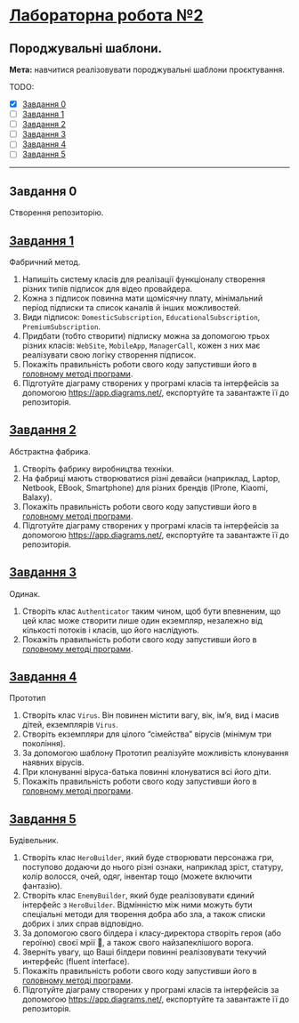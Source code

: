 # [Лабораторна робота №2](https://learn.ztu.edu.ua/mod/assign/view.php?id=199396)

## Породжувальні шаблони.

**Мета:** навчитися реалізовувати породжувальні шаблони проєктування.


TODO:
- [x] [Завдання 0](#user-content-завдання-0)
- [ ] [Завдання 1](#user-content-завдання-1)
- [ ] [Завдання 2](#user-content-завдання-2)
- [ ] [Завдання 3](#user-content-завдання-3)
- [ ] [Завдання 4](#user-content-завдання-4)
- [ ] [Завдання 5](#user-content-завдання-5)

---

## Завдання 0

Створення репозиторію.

## [Завдання 1](FactoryLibrary)

Фабричний метод.

1. Напишіть систему класів для реалізації функціоналу
   створення різних типів підписок для відео провайдера.
2. Кожна з підписок повинна мати щомісячну плату, мінімальний
   період підписки та список каналів й інших можливостей.
3. Види підписок: `DomesticSubscription`,
   `EducationalSubscription`, `PremiumSubscription`.
4. Придбати (тобто створити) підписку можна за допомогою
   трьох різних класів: `WebSite`, `MobileApp`, `ManagerCall`, кожен з них
   має реалізувати свою логіку створення підписок.
5. Покажіть правильність роботи свого коду запустивши його в
   [головному методі програми](ConsoleApp/Program.cs).
6. Підготуйте діаграму створених у програмі класів та
   інтерфейсів за допомогою https://app.diagrams.net/, експортуйте та
   завантажте її до репозиторія.

## [Завдання 2](AbstractFactoryLibrary)

Абстрактна фабрика.

1. Створіть фабрику виробництва техніки.
2. На фабриці мають створюватися різні девайси (наприклад,
   Laptop, Netbook, EBook, Smartphone) для різних брендів (IProne,
   Kiaomi, Balaxy).
3. Покажіть правильність роботи свого коду запустивши його в
   [головному методі програми](ConsoleApp/Program.cs).
4. Підготуйте діаграму створених у програмі класів та інтерфейсів за
   допомогою https://app.diagrams.net/, експортуйте та завантажте її
   до репозиторія.

## [Завдання 3](SingletonLibrary)

Одинак.

1. Створіть клас `Authenticator` таким чином, щоб бути
   впевненим, що цей клас може створити лише один екземпляр,
   незалежно від кількості потоків і класів, що його наслідують.
2. Покажіть правильність роботи свого коду запустивши його в
   [головному методі програми](ConsoleApp/Program.cs).

## [Завдання 4](PrototypeLibrary)

Прототип

1. Створіть клас `Virus`. Він повинен містити вагу, вік, ім’я, вид і
   масив дітей, екземплярів `Virus`.
2. Створіть екземпляри для цілого “сімейства” вірусів (мінімум
   три покоління).
3. За допомогою шаблону Прототип реалізуйте можливість
   клонування наявних вірусів.
4. При клонуванні віруса-батька повинні клонуватися всі його
   діти.
5. Покажіть правильність роботи свого коду запустивши його в
   [головному методі програми](ConsoleApp/Program.cs).

## [Завдання 5](BuilderLibrary)

Будівельник.

1. Створіть клас `HeroBuilder`, який буде створювати персонажа
   гри, поступово додаючи до нього різні ознаки, наприклад зріст,
   статуру, колір волосся, очей, одяг, інвентар тощо (можете включити
   фантазію).
2. Створіть клас `EnemyBuilder`, який буде реалізовувати єдиний
   інтерфейс з `HeroBuilder`. Відмінністю між ними можуть бути
   спеціальні методи для творення добра або зла, а також списки
   добрих і злих справ відповідно.
3. За допомогою свого білдера і класу-директора створіть героя
   (або героїню) своєї мрії 🙂, а також свого найзапеклішого ворога.
4. Зверніть увагу, що Ваші білдери повинні реалізовувати
   текучий интерфейс (fluent interface).
5. Покажіть правильність роботи свого коду запустивши його в
   [головному методі програми](ConsoleApp/Program.cs).
6. Підготуйте діаграму створених у програмі класів та
   інтерфейсів за допомогою https://app.diagrams.net/, експортуйте та
   завантажте її до репозиторія.
